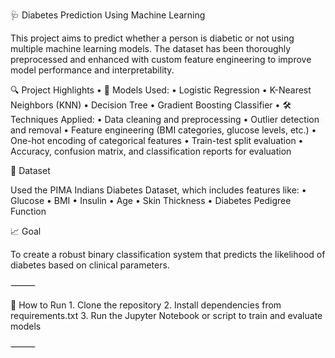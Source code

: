 🩺 Diabetes Prediction Using Machine Learning

This project aims to predict whether a person is diabetic or not using multiple machine learning models. The dataset has been thoroughly preprocessed and enhanced with custom feature engineering to improve model performance and interpretability.

🔍 Project Highlights
	•	🔢 Models Used:
	•	Logistic Regression
	•	K-Nearest Neighbors (KNN)
	•	Decision Tree
	•	Gradient Boosting Classifier
	•	🛠️ Techniques Applied:
	•	Data cleaning and preprocessing
	•	Outlier detection and removal
	•	Feature engineering (BMI categories, glucose levels, etc.)
	•	One-hot encoding of categorical features
	•	Train-test split evaluation
	•	Accuracy, confusion matrix, and classification reports for evaluation

📁 Dataset

Used the PIMA Indians Diabetes Dataset, which includes features like:
	•	Glucose
	•	BMI
	•	Insulin
	•	Age
	•	Skin Thickness
	•	Diabetes Pedigree Function

📈 Goal

To create a robust binary classification system that predicts the likelihood of diabetes based on clinical parameters.

⸻

🚀 How to Run
	1.	Clone the repository
	2.	Install dependencies from requirements.txt
	3.	Run the Jupyter Notebook or script to train and evaluate models

⸻
